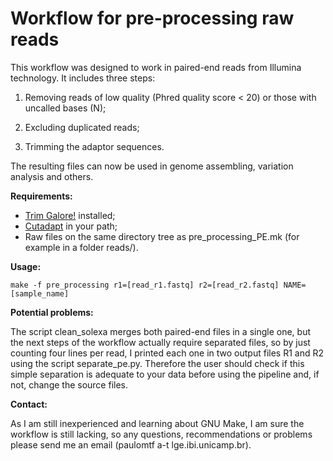 # Workflow for pre-processing raw reads

This workflow was designed to work in paired-end reads from Illumina technology. It includes three steps:

1) Removing reads of low quality (Phred quality score < 20) or those with uncalled bases (N);

2) Excluding duplicated reads;

3) Trimming the adaptor sequences.

The resulting files can now be used in genome assembling, variation analysis and others.

**Requirements:**

- [Trim Galore!](http://www.bioinformatics.babraham.ac.uk/projects/trim_galore/) installed;
- [Cutadapt](http://cutadapt.readthedocs.io/en/stable/index.html) in your path;
- Raw files on the same directory tree as pre_processing_PE.mk (for example in a folder reads/).


**Usage:**
```
make -f pre_processing r1=[read_r1.fastq] r2=[read_r2.fastq] NAME=[sample_name]
```
**Potential problems:**

The script clean_solexa merges both paired-end files in a single one, but the next steps of the workflow actually require separated files, so by just counting four lines per read, I printed each one in two output files R1 and R2 using the script separate_pe.py. Therefore the user should check if this simple separation is adequate to your data before using the pipeline and, if not, change the source files.

**Contact:**

As I am still inexperienced and learning about GNU Make, I am sure the workflow is still lacking, so any questions, recommendations or problems please send me an email (paulomtf a-t lge.ibi.unicamp.br).
